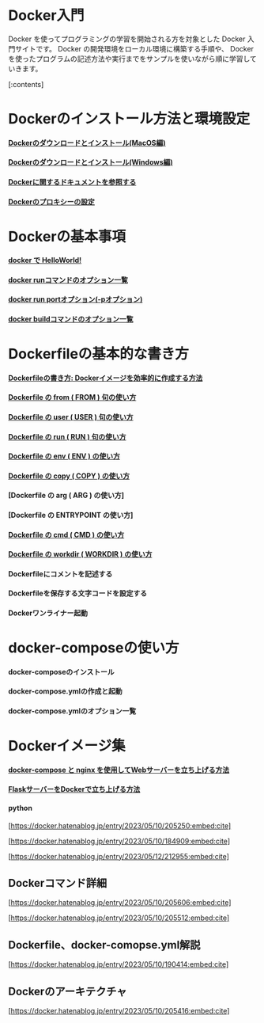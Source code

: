 ﻿


# Docker入門

Docker を使ってプログラミングの学習を開始される方を対象とした Docker 入門サイトです。 Docker の開発環境をローカル環境に構築する手順や、 Docker を使ったプログラムの記述方法や実行までをサンプルを使いながら順に学習していきます。

[:contents]




# Dockerのインストール方法と環境設定

#### [Dockerのダウンロードとインストール(MacOS編)](https://minegishirei.hatenablog.com/entry/2023/09/03/143528)

#### [Dockerのダウンロードとインストール(Windows編)](https://minegishirei.hatenablog.com/entry/2023/09/04/115946)

#### [Dockerに関するドキュメントを参照する](https://minegishirei.hatenablog.com/entry/2023/09/03/184308)

#### [Dockerのプロキシーの設定](https://minegishirei.hatenablog.com/entry/2023/09/05/120827)




# Dockerの基本事項

#### [docker で HelloWorld!](https://minegishirei.hatenablog.com/entry/2023/09/06/100027)

#### [docker runコマンドのオプション一覧](https://minegishirei.hatenablog.com/entry/2023/05/09/095603)

#### [docker run portオプション(-pオプション)](https://minegishirei.hatenablog.com/entry/2023/09/07/120532)

#### [docker buildコマンドのオプション一覧](https://minegishirei.hatenablog.com/entry/2023/05/09/200108)


# Dockerfileの基本的な書き方

#### [Dockerfileの書き方: Dockerイメージを効率的に作成する方法](https://minegishirei.hatenablog.com/entry/2023/09/11/102313)

#### [Dockerfile の from ( FROM ) 句の使い方](https://minegishirei.hatenablog.com/entry/2023/09/12/111814)

#### [Dockerfile の user ( USER ) 句の使い方](https://minegishirei.hatenablog.com/entry/2023/09/12/113541)

#### [Dockerfile の run ( RUN ) 句の使い方](https://minegishirei.hatenablog.com/entry/2023/09/14/102912)

#### [Dockerfile の env ( ENV ) の使い方](https://minegishirei.hatenablog.com/entry/2023/09/14/140239)


#### [Dockerfile の copy ( COPY ) の使い方](https://minegishirei.hatenablog.com/entry/2023/09/14/152703)

#### [Dockerfile の arg ( ARG ) の使い方]

#### [Dockerfile の ENTRYPOINT の使い方]

#### [Dockerfile の cmd ( CMD ) の使い方](https://minegishirei.hatenablog.com/entry/2023/09/14/210740)

#### [Dockerfile の workdir ( WORKDIR ) の使い方](https://minegishirei.hatenablog.com/entry/2023/09/16/094349)




#### Dockerfileにコメントを記述する

#### Dockerfileを保存する文字コードを設定する

#### Dockerワンライナー起動





# docker-composeの使い方

#### docker-composeのインストール

#### docker-compose.ymlの作成と起動

#### docker-compose.ymlのオプション一覧






# Dockerイメージ集

#### [docker-compose と nginx を使用してWebサーバーを立ち上げる方法](https://minegishirei.hatenablog.com/entry/2023/09/16/112502)


#### [FlaskサーバーをDockerで立ち上げる方法](https://minegishirei.hatenablog.com/entry/2023/05/06/180545)

#### python


[https://docker.hatenablog.jp/entry/2023/05/10/205250:embed:cite]



[https://docker.hatenablog.jp/entry/2023/05/10/184909:embed:cite]



[https://docker.hatenablog.jp/entry/2023/05/12/212955:embed:cite]








## Dockerコマンド詳細


[https://docker.hatenablog.jp/entry/2023/05/10/205606:embed:cite]



[https://docker.hatenablog.jp/entry/2023/05/10/205512:embed:cite]


## Dockerfile、docker-comopse.yml解説



[https://docker.hatenablog.jp/entry/2023/05/10/190414:embed:cite]




## Dockerのアーキテクチャ


[https://docker.hatenablog.jp/entry/2023/05/10/205416:embed:cite]

